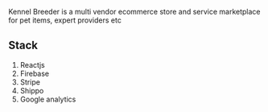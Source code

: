 Kennel Breeder is a multi vendor ecommerce store and service marketplace for pet items, expert providers etc
## Stack
1. Reactjs
2. Firebase
3. Stripe
4. Shippo
5. Google analytics
